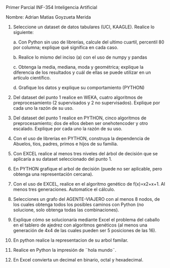 Primer Parcial INF-354 Inteligencia Artificial

Nombre: Adrian Matias Goyzueta Merida

1. Seleccione un dataset de datos tabulares (UCI, KAAGLE). Realice lo siguiente:

   a. Con Python sin uso de librerías, calcule del ultimo cuartil, percentil 80 por columna; explique qué significa en cada caso.

   b. Realice lo mismo del inciso (a) con el uso de numpy y pandas

   c. Obtenga la media, mediana, moda y geométrica; explique la diferencia de los resultados y cuál de ellas se puede utilizar en un artículo científico.

   d. Grafique los datos y explique su comportamiento (PYTHON)

2. Del dataset del punto 1 realice en WEKA, cuatro algoritmos de preprocesamiento (2 supervisados y 2 no supervisados). Explique por cada uno la razón de su uso.

3. Del dataset del punto 1 realice en PYTHON, cinco algoritmos de preprocesamiento; dos de ellos deben ser onehotencoder y otro escalado. Explique por cada uno la razón de su uso.

4. Con el uso de librerías en PYTHON, construya la dependencia de Abuelos, tios, padres, primos e hijos de su familia.

5. Con EXCEL realice al menos tres niveles del árbol de decisión que se aplicaría a su dataset seleccionado del punto 1.

6. En PYTHON grafique el arbol de decisión (puede no ser aplicable, pero obtenga una representación cercana).

7. Con el uso de EXCEL, realice en el algoritmo genético de f(x)=x2+x+1. Al menos tres generaciones. Automatice el cálculo.

8. Selecciones un grafo del AGENTE-VIAJERO con al menos 8 nodos, de los cuales obtenga todos los posibles caminos con Python (no solucione, solo obtenga todas las combinaciones).

9. Explique cómo se solucionaría mediante Excel el problema del caballo en el tablero de ajedrez con algoritmos genéticos (al menos una generación de 4x4 de las cuales pueden ser 5 posiciones de las 16).

10. En python realice la representacion de su arbol familar.

11. Realice en Python la impresión de ¨hola mundo¨.

12. En Excel convierta un decimal en binario, octal y hexadecimal.

